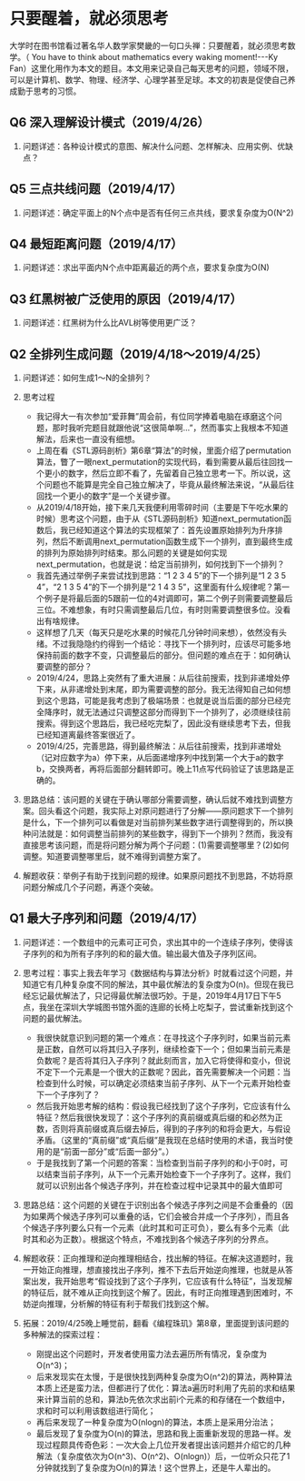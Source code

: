 # 只要醒着，就必须思考

大学时在图书馆看过著名华人数学家樊畿的一句口头禅：只要醒着，就必须思考数学。（ You have to think about mathematics every waking moment!---Ky Fan）这里化用作为本文的题目。本文用来记录自己每天思考的问题，领域不限，可以是计算机、数学、物理、经济学、心理学甚至足球。本文的初衷是促使自己养成勤于思考的习惯。

## Q6 深入理解设计模式（2019/4/26）

1. 问题详述：各种设计模式的意图、解决什么问题、怎样解决、应用实例、优缺点？

## Q5 三点共线问题（2019/4/17）

1. 问题详述：确定平面上的N个点中是否有任何三点共线，要求复杂度为O(N^2)

## Q4 最短距离问题（2019/4/17）

1. 问题详述：求出平面内N个点中距离最近的两个点，要求复杂度为O(N)

## Q3 红黑树被广泛使用的原因（2019/4/17）

1. 问题详述：红黑树为什么比AVL树等使用更广泛？

## Q2 全排列生成问题（2019/4/18～2019/4/25）

1. 问题详述：如何生成1～N的全排列？

2. 思考过程
    - 我记得大一有次参加“爱菲舞”周会前，有位同学捧着电脑在琢磨这个问题，那时我听完题目就跟他说“这很简单啊...”，然而事实上我根本不知道解法，后来也一直没有细想。
    - 上周在看《STL源码剖析》第6章“算法”的时候，里面介绍了permutation算法，瞥了一眼next_permutation的实现代码，看到需要从最后往回找一个更小的数字，然后立即不看了，先留着自己独立思考一下。所以说，这个问题也不能算是完全自己独立解决了，毕竟从最终解法来说，“从最后往回找一个更小的数字”是一个关键步骤。
    - 从2019/4/18开始，接下来几天我便利用零碎时间（主要是下午吃水果的时候）思考这个问题，由于从《STL源码剖析》知道next_permutation函数后，我已经知道这个算法的实现框架了：首先设置原始排列为升序排列，然后不断调用next_permutation函数生成下一个排列，直到最终生成的排列为原始排列时结束。那么问题的关键是如何实现next_permutation，也就是说：给定当前排列，如何找到下一个排列？
    - 我首先通过举例子来尝试找到思路：“1 2 3 4 5”的下一个排列是“1 2 3 5 4”，“2 1 3 5 4”的下一个排列是“2 1 4 3 5”，这里面有什么规律呢？第一个例子是将最后面的5跟前一位的4对调即可，第二个例子则需要调整最后三位。不难想象，有时只需调整最后几位，有时则需要调整很多位。没看出有啥规律。
    - 这样想了几天（每天只是吃水果的时候花几分钟时间来想），依然没有头绪。不过我隐隐约约得到一个结论：寻找下一个排列时，应该尽可能多地保持前面的数字不变，只调整最后的部分。但问题的难点在于：如何确认要调整的部分？
    - 2019/4/24，思路上突然有了重大进展：从后往前搜索，找到非递增处停下来，从非递增处到末尾，即为需要调整的部分。我无法得知自己如何想到这个思路，可能是我考虑到了极端场景：也就是说当后面的部分已经完全降序时，就无法通过只调整这部分而得到下一个排列了，必须继续往前搜索。得到这个思路后，我已经吃完梨了，因此没有继续思考下去，但我已经知道离最终答案很近了。
    - 2019/4/25，完善思路，得到最终解法：从后往前搜索，找到非递增处（记对应数字为a）停下来，从后面递增序列中找到第一个大于a的数字b，交换两者，再将后面部分翻转即可。晚上11点写代码验证了该思路是正确的。

3. 思路总结：该问题的关键在于确认哪部分需要调整，确认后就不难找到调整方案。回头看这个问题，我实际上对原问题进行了分解——原问题求下一个排列是什么，下一个排列可以看做是对当前排列某些数字进行调整得到的，所以换种问法就是：如何调整当前排列的某些数字，得到下一个排列？然而，我没有直接思考该问题，而是将问题分解为两个子问题：(1)需要调整哪里？(2)如何调整。知道要调整哪里后，就不难得到调整方案了。

4. 解题收获：举例子有助于找到问题的规律。如果原问题找不到思路，不妨将原问题分解成几个子问题，再逐个突破。

## Q1 最大子序列和问题（2019/4/17）

1. 问题详述：一个数组中的元素可正可负，求出其中的一个连续子序列，使得该子序列的和为所有子序列的和的最大值。输出最大值及子序列区间。

2. 思考过程：事实上我去年学习《数据结构与算法分析》时就看过这个问题，并知道它有几种复杂度不同的解法，其中最优解法的复杂度为O(n)。但现在我已经忘记最优解法了，只记得最优解法很巧妙。于是，2019年4月17日下午5点，我坐在深圳大学城图书馆外面的连廊的长椅上吃梨子，尝试重新找到这个问题的最优解法。
    - 我很快就意识到问题的第一个难点：在寻找这个子序列时，如果当前元素是正数，自然可以将其归入子序列，继续检查下一个；但如果当前元素是负数呢？是否将其归入子序列？就此刻而言，加入它将使得和变小，但说不定下一个元素是一个很大的正数呢？因此，首先需要解决一个问题：当检查到什么时候，可以确定必须结束当前子序列、从下一个元素开始检查下一个子序列了？
    - 然后我开始思考解的结构：假设我已经找到了这个子序列，它应该有什么特征？然后我很快发现了：这个子序列的真前缀或真后缀的和必然为正数，否则将真前缀或真后缀去掉后，得到的子序列的和将会更大，与假设矛盾。（这里的“真前缀”或“真后缀”是我现在总结时使用的术语，我当时使用的是“前面一部分”或“后面一部分”。）
    - 于是我找到了第一个问题的答案：当检查到当前子序列的和小于0时，可以结束当前子序列，从下一个元素开始检查下一个子序列了。这样，我们就可以识别出各个候选子序列，并在检查过程中记录其中的最大值即可

3. 思路总结：这个问题的关键在于识别出各个候选子序列之间是不会重叠的（因为如果两个候选子序列可以重叠的话，它们会被合并成一个子序列），而且各个候选子序列要么只有一个元素（此时其和可正可负），要么有多个元素（此时其和必为正数）。根据这个特点，不难找到各个候选子序列的分界点。

4. 解题收获：正向推理和逆向推理相结合，找出解的特征。在解决这道题时，我一开始正向推理，想直接找出子序列，推不下去后开始逆向推理，也就是从答案出发，我开始思考“假设找到了这个子序列，它应该有什么特征”，当发现解的特征后，就不难从正向找到这个解了。因此，有时正向推理遇到困难时，不妨逆向推理，分析解的特征有利于帮我们找到这个解。

5. 拓展：2019/4/25晚上睡觉前，翻看《编程珠玑》第8章，里面提到该问题的多种解法的探索过程：
    - 刚提出这个问题时，开发者使用蛮力法去遍历所有情况，复杂度为O(n^3)；
    - 后来发现实在太慢，于是很快找到两种复杂度为O(n^2)的算法，两种算法本质上还是蛮力法，但都进行了优化：算法a遍历时利用了先前的求和结果来计算当前的总和，算法b先依次求出前i个元素的和存储在一个数组中，求和时可以利用该数组进行简化；
    - 再后来发现了一种复杂度为O(nlogn)的算法，本质上是采用分治法；
    - 最后发现了复杂度为O(n)的算法，思路和我上面重新发现的思路一样。发现过程颇具传奇色彩：一次大会上几位开发者提出该问题并介绍它的几种解法（复杂度依次为O(n^3)、O(n^2)、O(nlogn)）后，一位听众只花了1分钟就找到了复杂度为O(n)的算法！这个世界上，还是牛人辈出的。
